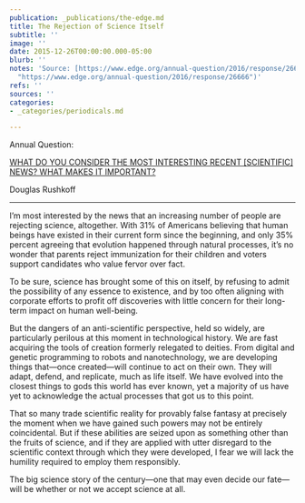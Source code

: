 ```yaml
---
publication: _publications/the-edge.md
title: The Rejection of Science Itself
subtitle: ''
image: ''
date: 2015-12-26T00:00:00.000-05:00
blurb: ''
notes: 'Source: [https://www.edge.org/annual-question/2016/response/26666](https://www.edge.org/annual-question/2016/response/26666
  "https://www.edge.org/annual-question/2016/response/26666")'
refs: ''
sources: ''
categories:
- _categories/periodicals.md

---
```

Annual Question:

[WHAT DO YOU CONSIDER THE MOST INTERESTING RECENT \[SCIENTIFIC\] NEWS? WHAT MAKES IT IMPORTANT?](https://www.edge.org/annual-question/what-do-you-consider-the-most-interesting-recent-scientific-news-what-makes-it)

Douglas Rushkoff

***

I’m most interested by the news that an increasing number of people are rejecting science, altogether. With 31% of Americans believing that human beings have existed in their current form since the beginning, and only 35% percent agreeing that evolution happened through natural processes, it’s no wonder that parents reject immunization for their children and voters support candidates who value fervor over fact.

To be sure, science has brought some of this on itself, by refusing to admit the possibility of any essence to existence, and by too often aligning with corporate efforts to profit off discoveries with little concern for their long-term impact on human well-being.

But the dangers of an anti-scientific perspective, held so widely, are particularly perilous at this moment in technological history. We are fast acquiring the tools of creation formerly relegated to deities. From digital and genetic programming to robots and nanotechnology, we are developing things that—once created—will continue to act on their own. They will adapt, defend, and replicate, much as life itself. We have evolved into the closest things to gods this world has ever known, yet a majority of us have yet to acknowledge the actual processes that got us to this point.

That so many trade scientific reality for provably false fantasy at precisely the moment when we have gained such powers may not be entirely coincidental. But if these abilities are seized upon as something other than the fruits of science, and if they are applied with utter disregard to the scientific context through which they were developed, I fear we will lack the humility required to employ them responsibly.

The big science story of the century—one that may even decide our fate—will be whether or not we accept science at all.